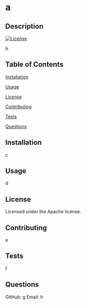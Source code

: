 # a

## Description 
[![License](https://img.shields.io/badge/License-Apache%202.0-blue.svg)](https://opensource.org/licenses/Apache-2.0)

b

## Table of Contents 
[Installation](#installation)
        
[Usage](#usage)
        
[License](#license)
        
[Contributing](#contributing)
        
[Tests](#tests)
        
[Questions](#questions)
## Installation
c

## Usage
d

## License
Licensed under the Apache license.

## Contributing
e

## Tests
f

## Questions
GitHub: g
Email: h
